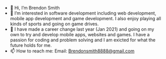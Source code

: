 - 👋 Hi, I’m Brendon Smith
- 👀 I’m interested in software development including web development, mobile app development and game development.  I also enjoy playing all kinds of sports and going on game drives.
- 💞️ I have made a career change last year (Jan 2021) and going on my own to try and develop mobile apps, websites and games.  I have a passion for coding and problem solving and I am exicted for what the future holds for me.
- 📫 How to reach me: Email: Brendonsmith8888@gmail.com

